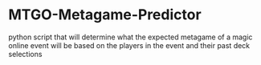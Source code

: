 # MTGO-Metagame-Predictor
python script that will determine what the expected metagame of a magic online event will be based on the players in the event and their past deck selections
